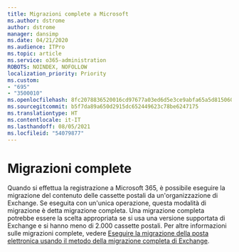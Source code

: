 ```yaml
---
title: Migrazioni complete a Microsoft
ms.author: dstrome
author: dstrome
manager: dansimp
ms.date: 04/21/2020
ms.audience: ITPro
ms.topic: article
ms.service: o365-administration
ROBOTS: NOINDEX, NOFOLLOW
localization_priority: Priority
ms.custom:
- "695"
- "3500010"
ms.openlocfilehash: 8fc2078836520016cd97677a03ed6d5e3ce9abfa65a5d815060630c222e1d3d8
ms.sourcegitcommit: b5f7da89a650d2915dc652449623c78be6247175
ms.translationtype: HT
ms.contentlocale: it-IT
ms.lasthandoff: 08/05/2021
ms.locfileid: "54079877"
---
```

# <a name="cutover-migrations"></a>Migrazioni complete

Quando si effettua la registrazione a Microsoft 365, è possibile eseguire la migrazione del contenuto delle cassette postali da un'organizzazione di Exchange. Se eseguita con un'unica operazione, questa modalità di migrazione è detta migrazione completa. Una migrazione completa potrebbe essere la scelta appropriata se si usa una versione supportata di Exchange e si hanno meno di 2.000 cassette postali. Per altre informazioni sulle migrazioni complete, vedere [Eseguire la migrazione della posta elettronica usando il metodo della migrazione completa di Exchange](https://docs.microsoft.com/Exchange/mailbox-migration/cutover-migration-to-office-365).
  